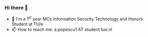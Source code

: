 ### Hi there 👋
- 📖 I'm a $1^{st}$ year MCs Information Security Technology and Honors Student at TU/e 
- 📫 How to reach me: a.popescu1 AT student.tue.nl
